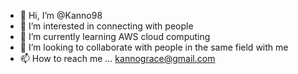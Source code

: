 - 👋 Hi, I’m @Kanno98
- 👀 I’m interested in connecting with people
- 🌱 I’m currently learning AWS cloud computing 
- 💞️ I’m looking to collaborate with people in the same field with me
- 📫 How to reach me ... kannograce@gmail.com

<!---
Kanno98/Kanno98 is a ✨ special ✨ repository because its `README.md` (this file) appears on your GitHub profile.
You can click the Preview link to take a look at your changes.
--->
